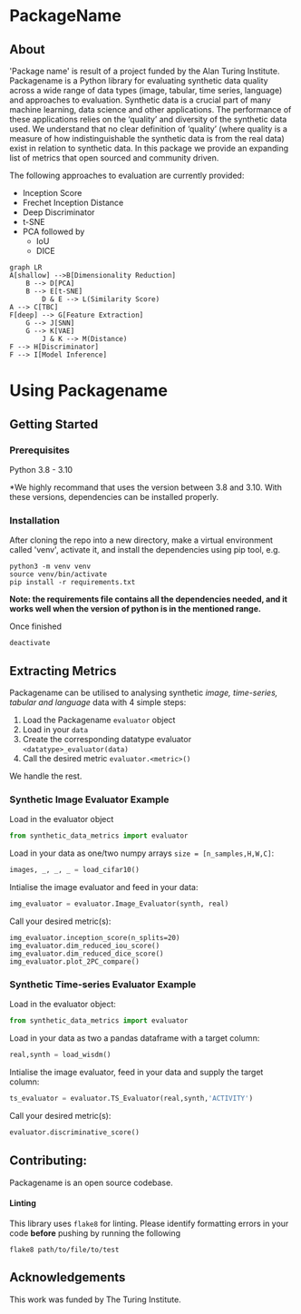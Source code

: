 # PackageName
## About
'Package name' is result of a project funded by the Alan Turing Institute. Packagename is a Python library for evaluating synthetic data quality across a wide range of data types (image, tabular, time series, language) and approaches to evaluation. Synthetic data is a crucial part of many machine learning,  data science and other  applications. The performance of these applications relies on the  ‘quality’ and diversity of the synthetic data used. We understand that no clear definition of ‘quality’ (where quality is a measure of how indistinguishable the synthetic data is from the real data) exist in relation to synthetic data. In this package we provide an expanding list of metrics that open sourced and community driven. 

The following approaches to evaluation are currently provided:
- Inception Score
- Frechet Inception Distance
- Deep Discriminator
- t-SNE
- PCA followed by
  - IoU
  - DICE
```mermaid
graph LR
A[shallow] -->B[Dimensionality Reduction]
    B --> D[PCA]
    B --> E[t-SNE]
        D & E --> L(Similarity Score)
A --> C[TBC]
F[deep] --> G[Feature Extraction]
    G --> J[SNN]
    G --> K[VAE]
        J & K --> M(Distance)
F --> H[Discriminator]
F --> I[Model Inference]
```




# Using Packagename

## Getting Started

### Prerequisites

Python 3.8 - 3.10  

*We highly recommand that uses the version between 3.8 and 3.10. With these versions, dependencies can be installed properly.


### Installation

After cloning the repo into a new directory, make a virtual environment called 'venv', activate it, and install the dependencies using pip tool, e.g.

``` shell
python3 -m venv venv
source venv/bin/activate
pip install -r requirements.txt
```

**Note: the requirements file contains all the dependencies needed, and it works well when the version of python is in the mentioned range.**

Once finished   

```
deactivate
```

## Extracting Metrics

Packagename can be utilised to analysing synthetic *image, time-series, tabular and language* data with 4 simple steps:

1) Load the Packagename `evaluator` object
2) Load in your `data`
3) Create the corresponding datatype evaluator `<datatype>_evaluator(data)` 
4) Call the desired metric `evaluator.<metric>()`

We handle the rest.

### Synthetic Image Evaluator Example

Load in the evaluator object
```python
from synthetic_data_metrics import evaluator
```

Load in your data as one/two numpy arrays `size = [n_samples,H,W,C]`:
```python
images, _, _, _ = load_cifar10()
```

Intialise the image evaluator and feed in your data:

```python
img_evaluator = evaluator.Image_Evaluator(synth, real)
```

Call your desired metric(s):
```
img_evaluator.inception_score(n_splits=20)
img_evaluator.dim_reduced_iou_score()
img_evaluator.dim_reduced_dice_score()
img_evaluator.plot_2PC_compare()
```


### Synthetic Time-series Evaluator Example

Load in the evaluator object:
```python
from synthetic_data_metrics import evaluator
```

Load in your data as two a pandas dataframe with a target column:

```python
real,synth = load_wisdm()
```

Intialise the image evaluator, feed in your data and supply the target column:
```python
ts_evaluator = evaluator.TS_Evaluator(real,synth,'ACTIVITY')
```

Call your desired metric(s):
```python
evaluator.discriminative_score()
```


## Contributing:
Packagename is an open source codebase.

#### Linting
This library uses `flake8` for linting. Please identify formatting errors in your code **before** pushing by running the following 

```
flake8 path/to/file/to/test
```

## Acknowledgements
This work was funded by The Turing Institute.
